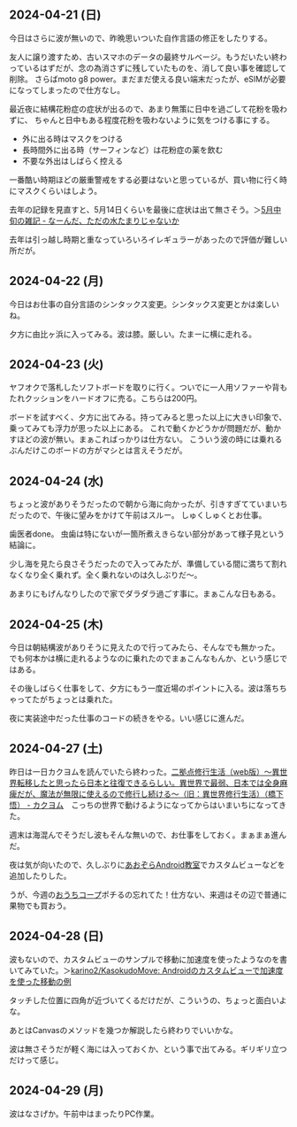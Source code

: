 ## 2024-04-21 (日)

今日はさらに波が無いので、昨晩思いついた自作言語の修正をしたりする。

友人に譲り渡すため、古いスマホのデータの最終サルベージ。もうだいたい終わっているはずだが、念の為消さずに残していたものを、消して良い事を確認して削除。
さらばmoto g8 power。まだまだ使える良い端末だったが、eSIMが必要になってしまったので仕方なし。

最近夜に結構花粉症の症状が出るので、あまり無策に日中を過ごして花粉を吸わずに、
ちゃんと日中もある程度花粉を吸わないように気をつける事にする。

- 外に出る時はマスクをつける
- 長時間外に出る時（サーフィンなど）は花粉症の薬を飲む
- 不要な外出はしばらく控える

一番酷い時期ほどの厳重警戒をする必要はないと思っているが、買い物に行く時にマスクくらいはしよう。

去年の記録を見直すと、5月14日くらいを最後に症状は出て無さそう。＞[5月中旬の雑記 - なーんだ、ただの水たまりじゃないか](https://karino2.github.io/2023/05/21/may02_dailylife.html)

去年は引っ越し時期と重なっていろいろイレギュラーがあったので評価が難しい所だが。

## 2024-04-22 (月)

今日はお仕事の自分言語のシンタックス変更。シンタックス変更とかは楽しいね。

夕方に由比ヶ浜に入ってみる。波は膝。厳しい。たまーに横に走れる。

## 2024-04-23 (火)

ヤフオクで落札したソフトボードを取りに行く。ついでに一人用ソファーや背もたれクッションをハードオフに売る。こちらは200円。

ボードを試すべく、夕方に出てみる。持ってみると思った以上に大きい印象で、乗ってみても浮力が思った以上にある。
これで動くかどうかが問題だが、動かすほどの波が無い。まぁこればっかりは仕方ない。
こういう波の時には乗れるぶんだけこのボードの方がマシとは言えそうだが。

## 2024-04-24 (水)

ちょっと波がありそうだったので朝から海に向かったが、引きすぎてていまいちだったので、午後に望みをかけて午前はスルー。
しゅくしゅくとお仕事。

歯医者done。
虫歯は特にないが一箇所煮えきらない部分があって様子見という結論に。

少し海を見たら良さそうだったので入ってみたが、準備している間に満ちて割れなくなり全く乗れず。全く乗れないのは久しぶりだ〜。

あまりにもげんなりしたので家でダラダラ過ごす事に。まぁこんな日もある。

## 2024-04-25 (木)

今日は朝結構波がありそうに見えたので行ってみたら、そんなでも無かった。
でも何本かは横に走れるようなのに乗れたのでまぁこんなもんか、という感じではある。

その後しばらく仕事をして、夕方にもう一度近場のポイントに入る。波は落ちちゃってたがちょっとは乗れた。

夜に実装途中だった仕事のコードの続きをやる。いい感じに進んだ。

## 2024-04-27 (土)

昨日は一日カクヨムを読んでいたら終わった。[二拠点修行生活（web版）～異世界転移したと思ったら日本と往復できるらしい。異世界で最弱、日本では全身麻痺だが、魔法が無限に使えるので修行し続ける～（旧：異世界修行生活）（橋下悟） - カクヨム](https://kakuyomu.jp/works/16817330665009174684)　こっちの世界で動けるようになってからはいまいちになってきた。

週末は海混んでそうだし波もそんな無いので、お仕事をしておく。まぁまぁ進んだ。

夜は気が向いたので、久しぶりに[あおぞらAndroid教室](%E3%81%82%E3%81%8A%E3%81%9E%E3%82%89Android%E6%95%99%E5%AE%A4)でカスタムビューなどを追加したりした。

うが、今週の[おうちコープ](%E3%81%8A%E3%81%86%E3%81%A1%E3%82%B3%E3%83%BC%E3%83%97)ポチるの忘れてた！仕方ない、来週はその辺で普通に果物でも買おう。

## 2024-04-28 (日)

波もないので、カスタムビューのサンプルで移動に加速度を使ったようなのを書いてみていた。＞[karino2/KasokudoMove: Androidのカスタムビューで加速度を使った移動の例](https://github.com/karino2/KasokudoMove/tree/main)

タッチした位置に四角が近づいてくるだけだが、こういうの、ちょっと面白いよな。

あとはCanvasのメソッドを幾つか解説したら終わりでいいかな。

波は無さそうだが軽く海には入っておくか、という事で出てみる。ギリギリ立つだけって感じ。

## 2024-04-29 (月)

波はなさげか。午前中はまったりPC作業。